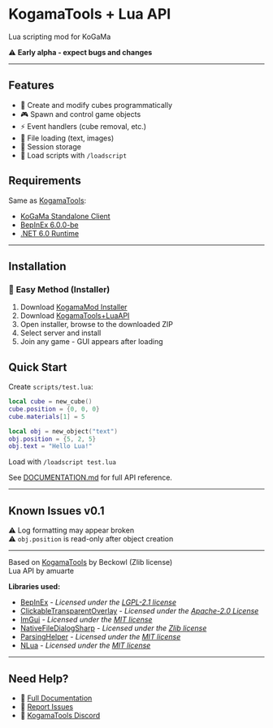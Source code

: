# KogamaTools + Lua API

Lua scripting mod for KoGaMa

⚠️ **Early alpha - expect bugs and changes**

---

## **Features**

- 🧊 Create and modify cubes programmatically
- 🎮 Spawn and control game objects
- ⚡ Event handlers (cube removal, etc.)
- 📁 File loading (text, images)
- 💾 Session storage
- 📜 Load scripts with `/loadscript`

## **Requirements**

Same as [KogamaTools](https://github.com/Beckowl/KogamaTools):
- [KoGaMa Standalone Client](https://www-gamelauncher.kogstatic.com/www/KogamaLauncher.msi)  
- [BepInEx 6.0.0-be](https://builds.bepinex.dev/projects/bepinex_be)  
- [.NET 6.0 Runtime](https://dotnet.microsoft.com/download/dotnet/6.0)

---

## **Installation**

### 🚀 **Easy Method (Installer)**
1. Download [KogamaMod Installer](https://github.com/Beckowl/KogamaModInstaller/releases/latest)
2. Download [KogamaTools+LuaAPI](https://github.com/amuarte/kogama-lua/releases/latest)
3. Open installer, browse to the downloaded ZIP
4. Select server and install
5. Join any game - GUI appears after loading

## **Quick Start**

Create `scripts/test.lua`:
```lua
local cube = new_cube()
cube.position = {0, 0, 0}
cube.materials[1] = 5

local obj = new_object("text")
obj.position = {5, 2, 5}
obj.text = "Hello Lua!"
```

Load with `/loadscript test.lua`

See [DOCUMENTATION.md](DOCUMENTATION.md) for full API reference.

---

## **Known Issues v0.1**

⚠️ Log formatting may appear broken  
⚠️ `obj.position` is read-only after object creation  

---

Based on [KogamaTools](https://github.com/Beckowl/KogamaTools) by Beckowl (Zlib license)  
Lua API by amuarte

**Libraries used:**
- [BepInEx](https://github.com/BepInEx/BepInEx) - *Licensed under the [LGPL-2.1 license](https://opensource.org/licenses/LGPL-2.1)*
- [ClickableTransparentOverlay](https://github.com/zaafar/ClickableTransparentOverlay) - *Licensed under the [Apache-2.0 License](https://opensource.org/licenses/Apache-2.0)*
- [ImGui](https://github.com/ocornut/imgui) - *Licensed under the [MIT license](https://opensource.org/licenses/MIT)*
- [NativeFileDialogSharp](https://github.com/milleniumbug/NativeFileDialogSharp) - *Licensed under the [Zlib license](https://opensource.org/licenses/Zlib)*
- [ParsingHelper](https://github.com/SoftCircuits/ParsingHelper) - *Licensed under the [MIT license](https://opensource.org/licenses/MIT)*
- [NLua](https://github.com/NLua/NLua) - *Licensed under the [MIT license](https://opensource.org/licenses/MIT)*

---

## **Need Help?**

- 📖 [Full Documentation](DOCUMENTATION.md)
- 🐛 [Report Issues](https://github.com/amuarte/kogama-lua/issues)
- 💬 [KogamaTools Discord](https://discord.gg/aP2JYAzZg8)
